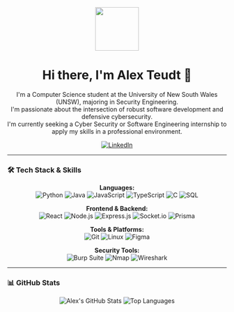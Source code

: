 <div id="header" align="center">
  <img src="https://media.giphy.com/media/M9gbBd9nbDrOTu1Mqx/giphy.gif" width="100"/>
  <h1>
    Hi there, I'm Alex Teudt 👋
  </h1>
</div>

<div id="bio" align="center">
  <p>
    I'm a Computer Science student at the University of New South Wales (UNSW), majoring in Security Engineering.
    <br/>
    I'm passionate about the intersection of robust software development and defensive cybersecurity.
    <br/>
    I'm currently seeking a Cyber Security or Software Engineering internship to apply my skills in a professional environment.
  </p>
</div>

<div id="socials" align="center">
  <a href="https://linkedin.com/in/alex-teudt/">
    <img src="https://img.shields.io/badge/LinkedIn-0077B5?style=for-the-badge&logo=linkedin&logoColor=white" alt="LinkedIn"/>
  </a>
</div>

---

### 🛠️ Tech Stack & Skills

<p align="center">
  <strong>Languages:</strong><br/>
  <img src="https://img.shields.io/badge/Python-3776AB?logo=python&logoColor=white&style=for-the-badge" alt="Python"/>
  <img src="https://img.shields.io/badge/Java-007396?logo=java&logoColor=white&style=for-the-badge" alt="Java"/>
  <img src="https://img.shields.io/badge/JavaScript-F7DF1E?logo=javascript&logoColor=black&style=for-the-badge" alt="JavaScript"/>
  <img src="https://img.shields.io/badge/TypeScript-3178C6?logo=typescript&logoColor=white&style=for-the-badge" alt="TypeScript"/>
  <img src="https://img.shields.io/badge/C-A8B9CC?logo=c&logoColor=white&style=for-the-badge" alt="C"/>
  <img src="https://img.shields.io/badge/SQL-4479A1?logo=postgresql&logoColor=white&style=for-the-badge" alt="SQL"/>
</p>

<p align="center">
  <strong>Frontend & Backend:</strong><br/>
  <img src="https://img.shields.io/badge/React-61DAFB?logo=react&logoColor=black&style=for-the-badge" alt="React"/>
  <img src="https://img.shields.io/badge/Node.js-339933?logo=nodedotjs&logoColor=white&style=for-the-badge" alt="Node.js"/>
  <img src="https://img.shields.io/badge/Express.js-000000?logo=express&logoColor=white&style=for-the-badge" alt="Express.js"/>
  <img src="https://img.shields.io/badge/Socket.io-010101?logo=socketdotio&logoColor=white&style=for-the-badge" alt="Socket.io"/>
  <img src="https://img.shields.io/badge/Prisma-2D3748?logo=prisma&logoColor=white&style=for-the-badge" alt="Prisma"/>
</p>

<p align="center">
  <strong>Tools & Platforms:</strong><br/>
  <img src="https://img.shields.io/badge/Git-F05032?logo=git&logoColor=white&style=for-the-badge" alt="Git"/>
  <img src="https://img.shields.io/badge/Linux-FCC624?logo=linux&logoColor=black&style=for-the-badge" alt="Linux"/>
  <img src="https://img.shields.io/badge/Figma-F24E1E?logo=figma&logoColor=white&style=for-the-badge" alt="Figma"/>
</p>

<p align="center">
  <strong>Security Tools:</strong><br/>
  <img src="https://img.shields.io/badge/Burp_Suite-FF7600?logo=burpsuite&logoColor=white&style=for-the-badge" alt="Burp Suite"/>
  <img src="https://img.shields.io/badge/Nmap-000000?logo=nmap&logoColor=white&style=for-the-badge" alt="Nmap"/>
  <img src="https://img.shields.io/badge/Wireshark-1679A7?logo=wireshark&logoColor=white&style=for-the-badge" alt="Wireshark"/>
</p>

---

### 📊 GitHub Stats

<p align="center">
  <img src="https://github-readme-stats.vercel.app/api?username=alex-teudt&show_icons=true&theme=dracula&rank_icon=github" alt="Alex's GitHub Stats" />
  <img src="https://github-readme-stats.vercel.app/api/top-langs/?username=alex-teudt&layout=compact&theme=dracula" alt="Top Languages" />
</p>

